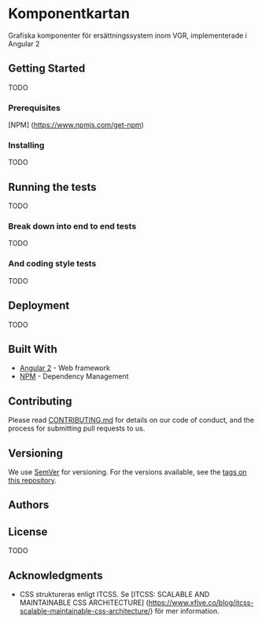 # Komponentkartan

Grafiska komponenter för ersättningssystem inom VGR, implementerade i Angular 2

## Getting Started
TODO

### Prerequisites

[NPM] (https://www.npmjs.com/get-npm)

### Installing

TODO


## Running the tests

TODO

### Break down into end to end tests

TODO

### And coding style tests

TODO

## Deployment

TODO

## Built With

* [Angular 2](https://angular.io/) - Web framework
* [NPM](https://www.npmjs.com/) - Dependency Management

## Contributing

Please read [CONTRIBUTING.md](https://gist.github.com/PurpleBooth/b24679402957c63ec426) for details on our code of conduct, and the process for submitting pull requests to us.

## Versioning

We use [SemVer](http://semver.org/) for versioning. For the versions available, see the [tags on this repository](https://github.com/your/project/tags).

## Authors



## License

TODO

## Acknowledgments

* CSS struktureras enligt ITCSS. Se [ITCSS: SCALABLE AND MAINTAINABLE CSS ARCHITECTURE] (https://www.xfive.co/blog/itcss-scalable-maintainable-css-architecture/) för mer information.

